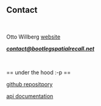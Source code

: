 ## Contact

<br>

Otto Willberg [website](http://www.ottowillberg.com/)

***contact@bootlegspatialrecall.net***

<br>

== under the hood :-p ==

[github repositpory](https://github.com/sandreae/bootleg-spatial-recall)

[api documentation](https://bootleg-spatial-recall.samandreae.com/api/api/openapi/redoc/)

